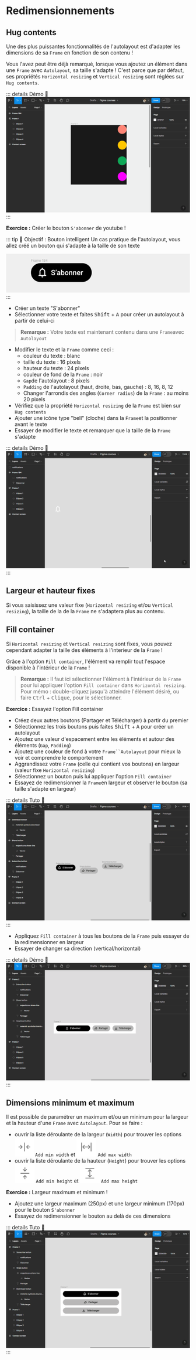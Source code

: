 # Redimensionnements

## Hug contents
Une des plus puissantes fonctionnalités de l'autolayout est d'adapter les dimensions de sa `Frame` en fonction de son contenu !

Vous l'avez peut être déjà remarqué, lorsque vous ajoutez un élément dans une `Frame` avec `Autolayout`, sa taille s'adapte ! C'est parce que par défaut, ses propriétés `Horizontal resizing` et `Vertical resizing` sont réglées sur `Hug contents`.

::: details Démo 🎥
![alignment options](../../../assets/img/figma/advanced-features/autolayout/resizing/resizing-properties.gif)
:::

**Exercice :** Créer le bouton `S'abonner` de youtube !

::: tip 🎯 Objectif : Bouton intelligent
Un cas pratique de l'autolayout, vous allez créé un bouton qui s'adapte à la taille de son texte

![smart button](../../../assets/img/figma/advanced-features/autolayout/resizing/smart-button.gif)
:::
- Créer un texte "S'abonner"
- Sélectionner votre texte et faites <kbd>Shift</kbd> + <kbd>A</kbd> pour créer un autolayout à partir de celui-ci

>**Remarque :** Votre texte est maintenant contenu dans une `Frame`avec `Autolayout`
- Modifier le texte et la `Frame` comme ceci :
    - couleur du texte : blanc  
    - taille du texte : 16 pixels
    - hauteur du texte : 24 pixels
    - couleur de fond de la `Frame` : noir
    - `Gap`de l'autolayout : 8 pixels
    - `Padding` de l'autolayout (haut, droite, bas, gauche) : 8, 16, 8, 12
    - Changer l'arrondis des angles (`Corner radius`) de la `Frame` : au moins 20 pixels
- Vérifiez que la propriété `Horizontal resizing` de la `Frame` est bien sur `Hug contents`
- Ajouter une icône type "bell" (cloche) dans la `Frame`et la positionner avant le texte
- Essayer de modifier le texte et remarquer que la taille de la `Frame` s'adapte

::: details Démo 🎥
![smart button demo](../../../assets/img/figma/advanced-features/autolayout/resizing/smart-button-demo.gif)
:::

## Largeur et hauteur fixes
Si vous saisissez une valeur fixe (`Horizontal resizing` et/ou `Vertical resizing`), la taille de la de la `Frame` ne s'adaptera plus au contenu.

## Fill container

Si `Horizontal resizing` et `Vertical resizing` sont fixes, vous pouvez cependant adapter la taille des éléments à l'interieur de la `Frame` !

Grâce à l'option `Fill container`, l'élément va remplir tout l'espace disponible à l'intérieur de la `Frame` !

>**Remarque :** Il faut ici sélectionner l'élément à l'intérieur de la `Frame` pour lui appliquer l'option `Fill container` dans `Horizontal resizing`. Pour mémo : double-cliquez jusqu'à atteindre l'élément désiré, ou faire <kbd>Ctrl</kbd> + <kbd>Clique</kbd>, pour le sélectionner.

**Exercice :** Essayez l'option Fill container
- Créez deux autres boutons (Partager et Télécharger) à partir du premier
- Sélectionnez les trois boutons puis faites <kbd>Shift</kbd> + <kbd>A</kbd> pour créer un autolayout
- Ajoutez une valeur d'espacement entre les éléments et autour des éléments (`Gap`, `Padding`)
- Ajoutez une couleur de fond à votre `Frame``Autolayout` pour mieux la voir et comprendre le comportement
- Aggrandissez votre `Frame` (celle qui contient vos boutons) en largeur (valeur fixe `Horizontal resizing`)
- Sélectionnez un bouton puis lui appliquer l'option `Fill container`
- Essayez de redimensionner la `Frame`en largeur et observer le bouton (sa taille s'adapte en largeur)

::: details Tuto 🎥
![fill container demo](../../../assets/img/figma/advanced-features/autolayout/resizing/fill-container-demo.gif)
:::

- Appliquez `Fill container` à tous les boutons de la `Frame` puis essayer de la redimensionner en largeur
- Essayer de changer sa direction (vertical/horizontal)

::: details Démo 🎥
![fill container demo](../../../assets/img/figma/advanced-features/autolayout/resizing/fill-container-demo-2.gif)
:::

## Dimensions minimum et maximum

Il est possible de paramétrer un maximum et/ou un minimum pour la largeur et la hauteur d'une `Frame` avec `Autolayout`. Pour se faire :
- ouvrir la liste déroulante de la largeur (`Width`) pour trouver les options <img class="figma-button align-text" alt="min width button" src="../../../assets/img/figma/advanced-features/autolayout/resizing/min-width-button.svg"> `Add min width` et <img class="figma-button align-text" alt="max width button" src="../../../assets/img/figma/advanced-features/autolayout/resizing/max-width-button.svg"> `Add max width`
- ouvrir la liste déroulante de la hauteur (`Height`) pour trouver les options <img class="figma-button align-text" alt="min height button" src="../../../assets/img/figma/advanced-features/autolayout/resizing/min-height-button.svg"> `Add min height` et <img class="figma-button align-text" alt="max height button" src="../../../assets/img/figma/advanced-features/autolayout/resizing/max-height-button.svg"> `Add max height`

**Exercice :** Largeur maximum et minimum !
- Ajoutez une largeur maximum (250px) et une largeur minimum (170px) pour le bouton `S'abonner`
- Essayez de redimensionner le bouton au delà de ces dimensions

::: details Tuto 🎥
![min max demo](../../../assets/img/figma/advanced-features/autolayout/resizing/min-max-demo.gif)
:::

